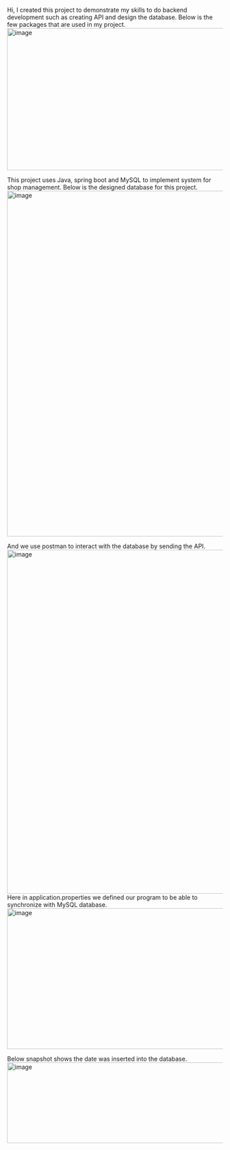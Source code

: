 Hi, I created this project to demonstrate my skills to do backend development such as creating API and design the database. 
Below is the few packages that are used in my project.
<img width="842" height="331" alt="image" src="https://github.com/user-attachments/assets/65c92ccd-5c65-47b5-bd6e-f8144fb93ac4" />

This project uses Java, spring boot and MySQL to implement system for shop management. Below is the designed database for this project.
<img width="1222" height="805" alt="image" src="https://github.com/user-attachments/assets/cea1a8f5-013e-414e-a4ab-7b8c4f49e269" />


And we use postman to interact with the database by sending the API.
<img width="1851" height="801" alt="image" src="https://github.com/user-attachments/assets/bc797229-0b29-4a77-8108-040746ec0284" />
Here in application.properties we defined our program to be able to synchronize with MySQL database.
<img width="890" height="328" alt="image" src="https://github.com/user-attachments/assets/cdf633c9-9d96-4054-9729-5ab4b36a2cf9" />

Below snapshot shows the date was inserted into the database.
<img width="932" height="188" alt="image" src="https://github.com/user-attachments/assets/22814828-7c57-4bb2-a560-2824dbd0c4c9" />

